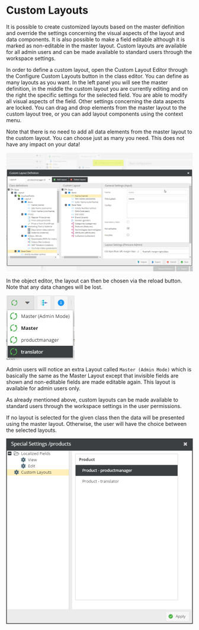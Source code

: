 # Custom Layouts
It is possible to create customized layouts based on the master definition and override the settings concerning the 
visual aspects of the layout and data components. It is also possible to make a field editable although it is 
marked as non-editable in the master layout. Custom layouts are available for all admin users and can be made 
available to standard users through the workspace settings.

In order to define a custom layout, open the Custom Layout Editor through the Configure Custom Layouts button in the 
class editor. You can define as many layouts as you want. In the left panel you will see the master definition, 
in the middle the custom layout you are currently editing and on the right the specific settings for the selected 
field. You are able to modify all visual aspects of the field. Other settings concerning the data aspects are locked. 
You can drag and drop elements from the master layout to the custom layout tree, or you can add layout components 
using the context menu.

Note that there is no need to add all data elements from the master layout to the custom layout. You can choose 
just as many you need. This does not have any impact on your data!

![Custom Layouts](../../../img/classes-custom-layouts1.png)

In the object editor, the layout can then be chosen via the reload button. Note that any data changes will be lost.

![Custom Layouts](../../../img/classes-custom-layouts2.png)

Admin users will notice an extra Layout called ```Master (Admin Mode)``` which is basically the same as the Master 
Layout except that invisible fields are shown and non-editable fields are made editable again. This layout is available 
for admin users only. 

As already mentioned above, custom layouts can be made available to standard users through the workspace settings in 
the user permissions. 

If no layout is selected for the given class then the data will be presented using the master layout. Otherwise, 
the user will have the choice between the selected layouts.

![Custom Layouts](../../../img/classes-custom-layouts3.png)

